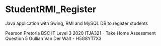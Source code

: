 # StudentRMI_Register
Java application with Swing, RMI and MySQL DB to register students

  Pearson Pretoria
  BSC IT Level 3 2020
  ITJA321 - Take Home Assessment
  Question 5
  Gullian Van Der Walt - H5G8YT7X3
 
